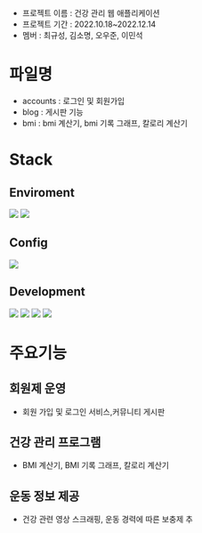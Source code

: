- 프로젝트 이름 : 건강 관리 웹 애플리케이션
- 프로젝트 기간 : 2022.10.18~2022.12.14
- 멤버 : 최규성, 김소명, 오우준, 이민석

# 파일명
- accounts : 로그인 및 회원가입
- blog : 게시판 기능
- bmi : bmi 계산기, bmi 기록 그래프, 칼로리 계산기
  
# Stack
## Enviroment
<img src="https://img.shields.io/badge/Pycharm-E34F26?style=for-the-badge&logo=Pycharm&logoColor=white">  <img src="https://img.shields.io/badge/github-181717?style=for-the-badge&logo=github&logoColor=white">

## Config
<img src="https://img.shields.io/badge/npm-CB3837?style=for-the-badge&logo=npm&logoColor=white"> 

## Development
<img src="https://img.shields.io/badge/django-092E20?style=for-the-badge&logo=django&logoColor=white"> <img src="https://img.shields.io/badge/mysql-4479A1?style=for-the-badge&logo=mysql&logoColor=white"> <img src="https://img.shields.io/badge/PyTorch-EE4C2C?style=for-the-badge&logo=PyTorch&logoColor=white"> <img src="https://img.shields.io/badge/Bootstrap-7952B3?style=for-the-badge&logo=Bootstrap&logoColor=white"> 

# 주요기능
## 회원제 운영
 - 회원 가입 및 로그인 서비스,커뮤니티 게시판
## 건강 관리 프로그램
 - BMI 계산기, BMI 기록 그래프, 칼로리 계산기
## 운동 정보 제공
 - 건강 관련 영상 스크래핑, 운동 경력에 따른 보충제 추
